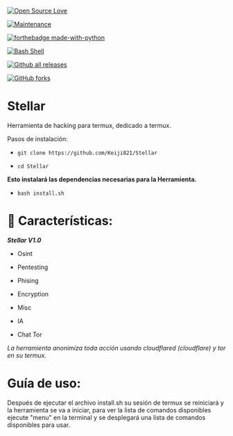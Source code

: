 [![Open Source Love](https://badges.frapsoft.com/os/v1/open-source.svg?v=103)](https://github.com/ellerbrock/open-source-badges/)

[![Maintenance](https://img.shields.io/badge/Maintained%3F-yes-green.svg)](https://GitHub.com/Naereen/StrapDown.js/graphs/commit-activity)

[![forthebadge made-with-python](http://ForTheBadge.com/images/badges/made-with-python.svg)](https://www.python.org/)

[![Bash Shell](https://badges.frapsoft.com/bash/v1/bash.png?v=103)](https://github.com/ellerbrock/open-source-badges/)

[![Github all releases](https://img.shields.io/github/downloads/Naereen/StrapDown.js/total.svg)](https://GitHub.com/Naereen/StrapDown.js/releases/)

[![GitHub forks](https://img.shields.io/github/forks/Naereen/StrapDown.js.svg?style=social&label=Fork&maxAge=2592000)](https://GitHub.com/Naereen/StrapDown.js/network/)

# Stellar

Herramienta de hacking para termux, dedicado a termux.

Pasos de instalación:

- ```git clone https://github.com/Keiji821/Stellar```

- ```cd Stellar```

**Esto instalará las dependencias necesarias para la Herramienta.**

- ```bash install.sh```

# 🧩 Características:

___Stellar V1.0___

- Osint

- Pentesting

- Phising

- Encryption

- Misc

- IA

- Chat Tor

_La herramienta anonimiza toda acción usando cloudflared (cloudflare) y tor en su termux._

# Guía de uso:

Después de ejecutar el archivo install.sh su sesión de termux se reiniciará y la herramienta se va a iniciar, para ver la lista de comandos disponibles ejecute "menu" en la terminal y se desplegará una lista de comandos disponibles para usar.